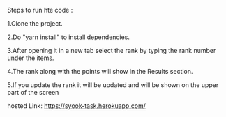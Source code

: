 Steps to run hte code :

1.Clone the project.

2.Do "yarn install" to install dependencies.

3.After opening it in a new tab select the rank by typing the rank number under the items.

4.The rank along with the points will show in the Results section.

5.If you update the rank it will be updated and will be shown on the upper part of the screen

hosted Link:
https://syook-task.herokuapp.com/
